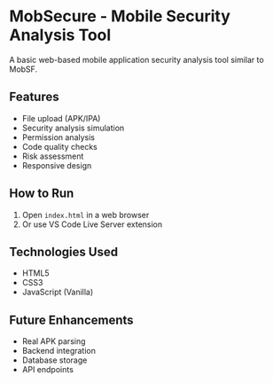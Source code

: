 # MobSecure - Mobile Security Analysis Tool

A basic web-based mobile application security analysis tool similar to MobSF.

## Features
- File upload (APK/IPA)
- Security analysis simulation
- Permission analysis
- Code quality checks
- Risk assessment
- Responsive design

## How to Run
1. Open `index.html` in a web browser
2. Or use VS Code Live Server extension

## Technologies Used
- HTML5
- CSS3
- JavaScript (Vanilla)

## Future Enhancements
- Real APK parsing
- Backend integration
- Database storage
- API endpoints